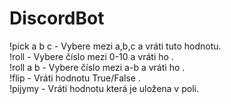 # DiscordBot

!pick a b c - Vybere mezi a,b,c a vráti tuto hodnotu. <br />
!roll - Vybere číslo mezi 0-10 a vráti ho .<br />
!roll a b - Vybere číslo mezi a-b a vráti ho .<br />
!flip - Vráti hodnotu True/False .<br />
!pijymy - Vráti hodnotu která je uložena v poli.<br />
